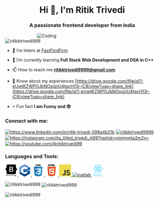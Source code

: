 <h1 align="center">Hi 👋, I'm Ritik Trivedi</h1>
<h3 align="center">A passionate frontend developer from India</h3>
<img align="right" alt="Coding" width="400" src="https://user-images.githubusercontent.com/55389276/140866485-8fb1c876-9a8f-4d6a-98dc-08c4981eaf70.gif">

<p align="left"> <img src="https://komarev.com/ghpvc/?username=ritikktrivedi999&label=Profile%20views&color=0e75b6&style=flat" alt="ritikktrivedi999" /> </p>

- 🔭 I’m Intern at [FastFindFirm](https://fastfindfirm.co.in)

- 🌱 I’m currently learning **Full Stack Web Development and DSA in C++**

- 📫 How to reach me **ritikktrivedi9999@gmail.com**

- 📄 Know about my experiences [https://drive.google.com/file/d/1-eUwtKZWPOJbNOxjiziU4tgcH13r-jC8/view?usp=share_link](https://drive.google.com/file/d/1-eUwtKZWPOJbNOxjiziU4tgcH13r-jC8/view?usp=share_link)

- ⚡ Fun fact **I am Funny and 😎**

<h3 align="left">Connect with me:</h3>
<p align="left">
<a href="https://www.linkedin.com/in/ritik-trivedi-598a4b21b" target="blank"><img align="center" src="https://raw.githubusercontent.com/rahuldkjain/github-profile-readme-generator/master/src/images/icons/Social/linked-in-alt.svg" alt="https://www.linkedin.com/in/ritik-trivedi-598a4b21b" height="30" width="40" /></a>
<a href="https://codesandbox.com/ritikktrivedi9999" target="blank"><img align="center" src="https://raw.githubusercontent.com/rahuldkjain/github-profile-readme-generator/master/src/images/icons/Social/codesandbox.svg" alt="ritikktrivedi9999" height="30" width="40" /></a>
<a href="https://instagram.com/its_titled_trivedi_jii99?igshid=ymmymta2m2y=" target="blank"><img align="center" src="https://raw.githubusercontent.com/rahuldkjain/github-profile-readme-generator/master/src/images/icons/Social/instagram.svg" alt="https://instagram.com/its_titled_trivedi_jii99?igshid=ymmymta2m2y=" height="30" width="40" /></a>
<a href="https://youtube.com/@ritiktrivedi99" target="blank"><img align="center" src="https://raw.githubusercontent.com/rahuldkjain/github-profile-readme-generator/master/src/images/icons/Social/youtube.svg" alt="https://youtube.com/@ritiktrivedi99" height="30" width="40" /></a>
</p>

<h3 align="left">Languages and Tools:</h3>
<p align="left"> <a href="https://getbootstrap.com" target="_blank" rel="noreferrer"> <img src="https://raw.githubusercontent.com/devicons/devicon/master/icons/bootstrap/bootstrap-plain-wordmark.svg" alt="bootstrap" width="40" height="40"/> </a> <a href="https://www.w3schools.com/cpp/" target="_blank" rel="noreferrer"> <img src="https://raw.githubusercontent.com/devicons/devicon/master/icons/cplusplus/cplusplus-original.svg" alt="cplusplus" width="40" height="40"/> </a> <a href="https://www.w3schools.com/css/" target="_blank" rel="noreferrer"> <img src="https://raw.githubusercontent.com/devicons/devicon/master/icons/css3/css3-original-wordmark.svg" alt="css3" width="40" height="40"/> </a> <a href="https://www.w3.org/html/" target="_blank" rel="noreferrer"> <img src="https://raw.githubusercontent.com/devicons/devicon/master/icons/html5/html5-original-wordmark.svg" alt="html5" width="40" height="40"/> </a> <a href="https://developer.mozilla.org/en-US/docs/Web/JavaScript" target="_blank" rel="noreferrer"> <img src="https://raw.githubusercontent.com/devicons/devicon/master/icons/javascript/javascript-original.svg" alt="javascript" width="40" height="40"/> </a> <a href="https://www.mathworks.com/" target="_blank" rel="noreferrer"> <img src="https://upload.wikimedia.org/wikipedia/commons/2/21/Matlab_Logo.png" alt="matlab" width="40" height="40"/> </a> <a href="https://reactjs.org/" target="_blank" rel="noreferrer"> <img src="https://raw.githubusercontent.com/devicons/devicon/master/icons/react/react-original-wordmark.svg" alt="react" width="40" height="40"/> </a> </p>

<p><img align="left" src="https://github-readme-stats.vercel.app/api/top-langs?username=ritikktrivedi999&show_icons=true&locale=en&layout=compact" alt="ritikktrivedi999" /></p>

<p>&nbsp;<img align="center" src="https://github-readme-stats.vercel.app/api?username=ritikktrivedi999&show_icons=true&locale=en" alt="ritikktrivedi999" /></p>

<p><img align="center" src="https://github-readme-streak-stats.herokuapp.com/?user=ritikktrivedi999&" alt="ritikktrivedi999" /></p>
